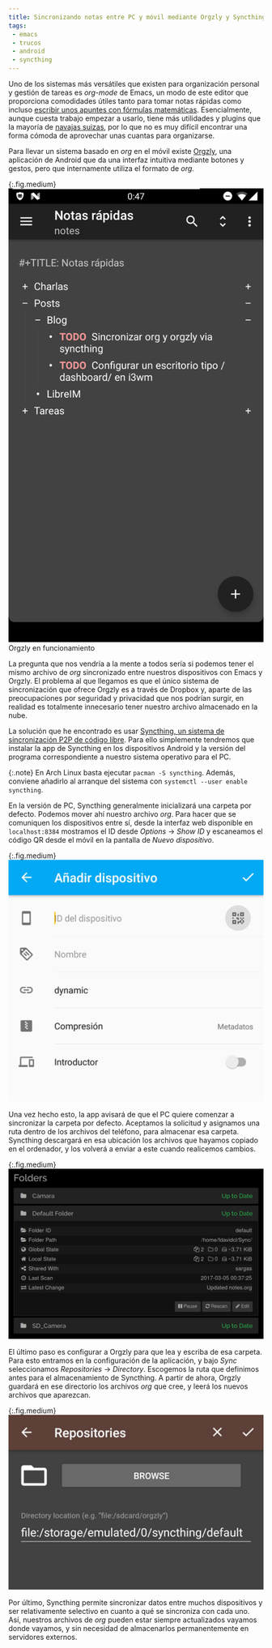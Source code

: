 ```yaml
---
title: Sincronizando notas entre PC y móvil mediante Orgzly y Syncthing
tags:
 - emacs
 - trucos
 - android
 - syncthing
---
```


Uno de los sistemas más versátiles que existen para organización personal y gestión de tareas es *org-mode* de Emacs, un modo de este editor que proporciona comodidades útiles tanto para tomar notas rápidas como incluso [escribir unos apuntes con fórmulas matemáticas](https://m42.github.io/blog/2016/09/26/matematicas-en-emacs/). Esencialmente, aunque cuesta trabajo empezar a usarlo, tiene más utilidades y plugins que la mayoría de [navajas suizas](https://www.amazon.com/Wenger-16999-Swiss-Knife-Giant/product-reviews/B001DZTJRQ/ref=cm_cr_arp_d_viewopt_rvwer?pageNumber=1&filterByStar=positive&reviewerType=all_reviews), por lo que no es muy difícil encontrar una forma cómoda de aprovechar unas cuantas para organizarse.

Para llevar un sistema basado en *org* en el móvil existe [Orgzly](http://www.orgzly.com/), una aplicación de Android que da una interfaz intuitiva mediante botones y gestos, pero que internamente utiliza el formato de *org*.

{:.fig.medium}
![](/assets/images/orgzly.png)
Orgzly en funcionamiento

La pregunta que nos vendría a la mente a todos sería si podemos tener el mismo archivo de *org* sincronizado entre nuestros dispositivos con Emacs y Orgzly. El problema al que llegamos es que el único sistema de sincronización que ofrece Orgzly es a través de Dropbox y, aparte de las preocupaciones por seguridad y privacidad que nos podrían surgir, en realidad es totalmente innecesario tener nuestro archivo almacenado en la nube.

La solución que he encontrado es usar [Syncthing, un sistema de sincronización P2P de código libre](https://syncthing.net/). Para ello simplemente tendremos que instalar la app de Syncthing en los dispositivos Android y la versión del programa correspondiente a nuestro sistema operativo para el PC.

{:.note}
En Arch Linux basta ejecutar `pacman -S syncthing`. Además, conviene añadirlo al arranque del sistema con `systemctl --user enable syncthing`.

En la versión de PC, Syncthing generalmente inicializará una carpeta por defecto. Podemos mover ahí nuestro archivo *org*. Para hacer que se comuniquen los dispositivos entre sí, desde la interfaz web disponible en `localhost:8384` mostramos el ID desde *Options* &rarr; *Show ID* y escaneamos el código QR desde el móvil en la pantalla de *Nuevo dispositivo*.

{:.fig.medium}
![](/assets/images/syncthing-add.jpg)

Una vez hecho esto, la app avisará de que el PC quiere comenzar a sincronizar la carpeta por defecto. Aceptamos la solicitud y asignamos una ruta dentro de los archivos del teléfono, para almacenar esa carpeta. Syncthing descargará en esa ubicación los archivos que hayamos copiado en el ordenador, y los volverá a enviar a este cuando realicemos cambios.

{:.fig.medium}
![](/assets/images/syncthing-pc.png)

El último paso es configurar a Orgzly para que lea y escriba de esa carpeta. Para esto entramos en la configuración de la aplicación, y bajo *Sync* seleccionamos *Repositories* &rarr; *Directory*. Escogemos la ruta que definimos antes para el almacenamiento de Syncthing. A partir de ahora, Orgzly guardará en ese directorio los archivos *org* que cree, y leerá los nuevos archivos que aparezcan.

{:.fig.medium}
![](/assets/images/orgzly-repos.jpg)

Por último, Syncthing permite sincronizar datos entre muchos dispositivos y ser relativamente selectivo en cuanto a qué se sincroniza con cada uno. Así, nuestros archivos de *org* pueden estar siempre actualizados vayamos donde vayamos, y sin necesidad de almacenarlos permanentemente en servidores externos.

